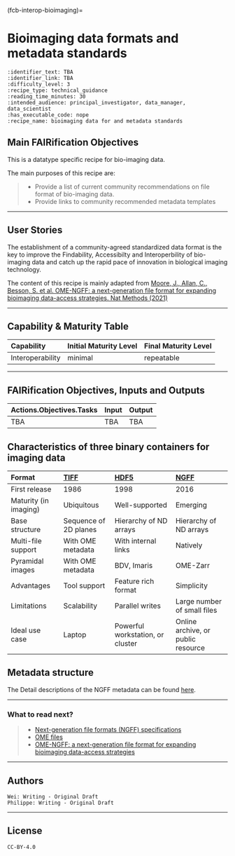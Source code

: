 (fcb-interop-bioimaging)=
# Bioimaging data formats and metadata standards


````{panels_fairplus}
:identifier_text: TBA
:identifier_link: TBA
:difficulty_level: 3
:recipe_type: technical_guidance
:reading_time_minutes: 30
:intended_audience: principal_investigator, data_manager, data_scientist  
:has_executable_code: nope
:recipe_name: bioimaging data for and metadata standards
```` 

<!-- # Table of Contents
1. [Main FAIRification Objectives](#Main%20FAIRification%20Objectives)
2. [User Stories](#User%20Stories)
3. [Capability & Maturity Table](#Capability%20&%20Maturity%20Table)
4. [FAIRification Objectives, Inputs and Outputs](#FAIRification%20Objectives,%20Inputs%20and%20Outputs)
5. [Characteristics of three binary containers for imaging data](#Characteristics%20of%20three%20binary%20containers%20for%20imaging%20data)
6. [Metadata structure](#Metadata%20structure) -->

## Main FAIRification Objectives

This is a datatype specific recipe for bio-imaging data.

The main purposes of this recipe are:

> - Provide a list of current community recommendations on file format of bio-imaging data. 
> - Provide links to community recommended metadata templates

---

## User Stories

The establishment of a community-agreed standardized data format is the key to improve the Findability, Accessibilty and Interoperbility of bio-imaging data and catch up the rapid pace of innovation in biological imaging technology.

The content of this recipe is mainly adapted from [Moore, J., Allan, C., Besson, S. et al. OME-NGFF: a next-generation file format for expanding bioimaging data-access strategies. Nat Methods (2021)](https://doi.org/10.1038/s41592-021-01326-w)

---

## Capability & Maturity Table

| Capability  | Initial Maturity Level | Final Maturity Level  |
| :------------- | :------------- | :------------- |
| Interoperability | minimal | repeatable |

---

## FAIRification Objectives, Inputs and Outputs

| Actions.Objectives.Tasks | Input | Output  |
| :------------- | :------------- | :------------- |
| TBA | TBA | TBA |

## Characteristics of three binary containers for imaging data 


| Format | [TIFF](https://en.wikipedia.org/wiki/TIFF)  | [HDF5](https://www.hdfgroup.org/solutions/hdf5/) | [NGFF](https://ngff.openmicroscopy.org/latest/)  |
| :------------- | :------------- | :------------- |:------------- |
| First release | 1986  | 1998  | 2016|
| Maturity (in imaging) | Ubiquitous | Well-supported | Emerging|
| Base structure | Sequence of 2D planes | Hierarchy of ND arrays | Hierarchy of ND arrays |
| Multi-file support | With OME metadata | With internal links | Natively |
| Pyramidal images | With OME metadata |BDV, Imaris|OME-Zarr|
| Advantages|Tool support|Feature rich format|Simplicity|
| Limitations |Scalability|Parallel writes|Large number of small files|
| Ideal use case |Laptop|Powerful workstation, or cluster |Online archive, or public resource|



## Metadata structure

The Detail descriptions of the NGFF metadata can be found [here](https://ngff.openmicroscopy.org/latest/#metadata).

---


### What to read next?

> - [Next-generation file formats (NGFF) specifications](https://ngff.openmicroscopy.org/latest/#intro)
> - [OME files](http://www.openmicroscopy.org/ome-files/)
> - [OME-NGFF: a next-generation file format for expanding bioimaging data-access strategies](https://doi.org/10.1038/s41592-021-01326-w)


---

## Authors

````{authors_fairplus}
Wei: Writing - Original Draft
Philippe: Writing - Original Draft
````


---


## License

````{license_fairplus}
CC-BY-4.0
````
